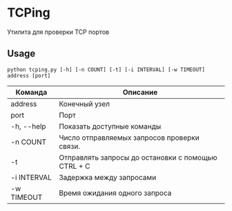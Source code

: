 # TCPing
Утилита для проверки TCP портов

## Usage

```shell
python tcping.py [-h] [-n COUNT] [-t] [-i INTERVAL] [-w TIMEOUT] address [port]
```

| Команда    | Описание                                           |
|------------|----------------------------------------------------|
| address    | Конечный узел                                      |
| port       | Порт                                               |
| -h, --help | Показать доступные команды                         |
| -n COUNT   | Число отправляемых запросов проверки связи.        |
 | -t         | Отправлять запросы до остановки с помощью CTRL + C |
| -i INTERVAL | Задержка между запросами                           |
| -w TIMEOUT | Время ожидания одного запроса                      |
